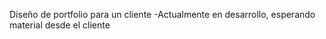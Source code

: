 Diseño de portfolio para un cliente
-Actualmente en desarrollo, esperando material desde el cliente

